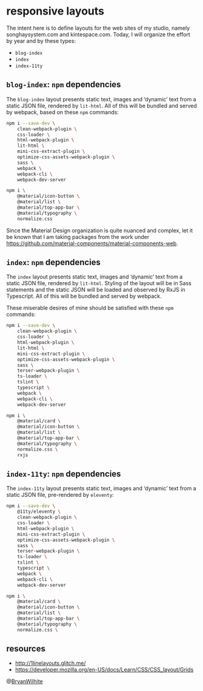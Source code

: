 # responsive layouts

The intent here is to define layouts for the web sites of my studio, namely songhaysystem.com and kintespace.com. Today, I will organize the effort by year and by these types:

- `blog-index`
- `index`
- `index-11ty`

## `blog-index`: `npm` dependencies

The `blog-index` layout presents static text, images and ‘dynamic’ text from a static JSON file, rendered by `lit-html`. All of this will be bundled and served by webpack, based on these `npm` commands:

```bash
npm i --save-dev \
    clean-webpack-plugin \
    css-loader \
    html-webpack-plugin \
    lit-html \
    mini-css-extract-plugin \
    optimize-css-assets-webpack-plugin \
    sass \
    webpack \
    webpack-cli \
    webpack-dev-server

npm i \
    @material/icon-button \
    @material/list \
    @material/top-app-bar \
    @material/typography \
    normalize.css
```

Since the Material Design organization is quite nuanced and complex, let it be known that I am taking packages from the work under <https://github.com/material-components/material-components-web>.

## `index`: `npm` dependencies

The `index` layout presents static text, images and ‘dynamic’ text from a static JSON file, rendered by `lit-html`. Styling of the layout will be in Sass statements and the static JSON will be loaded and observed by RxJS in Typescript. All of this will be bundled and served by webpack.

These miserable desires of mine should be satisfied with these `npm` commands:

```bash
npm i --save-dev \
    clean-webpack-plugin \
    css-loader \
    html-webpack-plugin \
    lit-html \
    mini-css-extract-plugin \
    optimize-css-assets-webpack-plugin \
    sass \
    terser-webpack-plugin \
    ts-loader \
    tslint \
    typescript \
    webpack \
    webpack-cli \
    webpack-dev-server

npm i \
    @material/card \
    @material/icon-button \
    @material/list \
    @material/top-app-bar \
    @material/typography \
    normalize.css \
    rxjs
```

## `index-11ty`: `npm` dependencies

The `index-11ty` layout presents static text, images and ‘dynamic’ text from a static JSON file, pre-rendered by `eleventy`:

```bash
npm i --save-dev \
    @11ty/eleventy \
    clean-webpack-plugin \
    css-loader \
    html-webpack-plugin \
    mini-css-extract-plugin \
    optimize-css-assets-webpack-plugin \
    sass \
    terser-webpack-plugin \
    ts-loader \
    tslint \
    typescript \
    webpack \
    webpack-cli \
    webpack-dev-server

npm i \
    @material/card \
    @material/icon-button \
    @material/list \
    @material/top-app-bar \
    @material/typography \
    normalize.css \
```

## resources

- <http://1linelayouts.glitch.me/>
- <https://developer.mozilla.org/en-US/docs/Learn/CSS/CSS_layout/Grids>

@[BryanWilhite](https://twitter.com/BryanWilhite)
